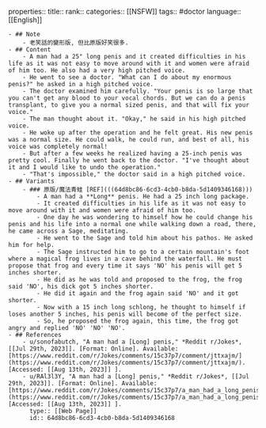 properties::
title::
rank::
categories:: [[NSFW]] 
tags:: #doctor 
language:: [[English]]

	- ## Note
		- 老笑話的變形版, 但比原版好笑很多.
	- ## Content
		- A man had a 25" long penis and it created difficulties in his life as it was not easy to move around with it and women were afraid of him too. He also had a very high pitched voice.
		- He went to see a doctor. "What can I do about my enormous penis?" he asked in a high pitched voice.
		- The doctor examined him carefully. "Your penis is so large that you can't get any blood to your vocal chords. But we can do a penis transplant, to give you a normal sized penis, and that will fix your voice."
		- The man thought about it. "Okay," he said in his high pitched voice.
		- He woke up after the operation and he felt great. His new penis was a normal size. He could walk, he could run, and best of all, his voice was completely normal!
		- But after a few weeks he realized having a 25-inch penis was pretty cool. Finally he went back to the doctor. "I've thought about it and I would like to undo the operation."
		- "That's impossible," the doctor said in a high pitched voice.
	- ## Variants
		- ### 原版/魔法青蛙 [REF](((64d8bc86-6cd3-4cb0-b8da-5d1409346168)))
			- A man had a **Long** penis. He had a 25 inch long package.
			- It created difficulties in his life as it was not easy to move around with it and women were afraid of him too.
			- One day he was wondering to himself how he could change his penis and his life into a normal one while walking down a road, there, he came across a Sage, meditating.
			- He went to the Sage and told him about his pathos. He asked him for help.
			- The Sage instructed him to go to a certain mountain's foot where a magical frog lives in a cave behind the waterfall. He must propose that frog and every time it says 'NO' his penis will get 5 inches shorter.
			- He did as he was told and proposed to the frog, the frog said 'NO', his dick got 5 inches shorter.
			- He did it again and the frog again said 'NO' and it got shorter.
			- Now with a 15 inch long schlong, he thought to himself if loses another 5 inches, his penis will become of the perfect size.
			- So, he proposed the frog again, this time, the frog got angry and replied 'NO' 'NO' 'NO'.
	- ## References
		- u/sonofabutch, "A man had a [Long] penis," *Reddit r/Jokes*, [[Jul 29th, 2023]]. [Format: Online]. Available: [https://www.reddit.com/r/Jokes/comments/15c37p7/comment/jttxajm/](https://www.reddit.com/r/Jokes/comments/15c37p7/comment/jttxajm/). [Accessed: [[Aug 13th, 2023]] ].
		- u/RAl3l3Y, "A man had a [Long] penis," *Reddit r/Jokes*, [[Jul 29th, 2023]]. [Format: Online]. Available: [https://www.reddit.com/r/Jokes/comments/15c37p7/a_man_had_a_long_penis/](https://www.reddit.com/r/Jokes/comments/15c37p7/a_man_had_a_long_penis/). [Accessed: [[Aug 13th, 2023]] ].
		  type:: [[Web Page]]
		  id:: 64d8bc86-6cd3-4cb0-b8da-5d1409346168